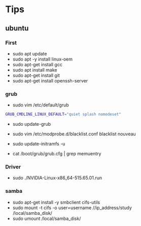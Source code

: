# Tips

## ubuntu
### First
- sudo apt update
- sudo apt -y install linux-oem
- sudo apt-get install gcc
- sudo apt install make
- sudo apt-get install git
- sudo apt-get install openssh-server

### grub
- sudo vim /etc/default/grub
```bash
GRUB_CMDLINE_LINUX_DEFAULT="quiet splash nomodeset"
```
  
- sudo update-grub

- sudo vim /etc/modprobe.d/blacklist.conf
  blacklist nouveau
- sudo update-initramfs -u

- cat /boot/grub/grub.cfg | grep memuentry

### Driver
- sudo ./NVIDIA-Linux-x86_64-515.65.01.run

### samba
- sudo apt-get install -y smbclient cifs-utils
- sudo mount -t cifs -o user=username  //ip_address/study  /local/samba_disk/
- sudo umount /local/samba_disk/



